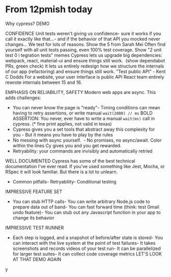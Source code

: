 # From 12pmish today

Why cypress?
DEMO

CONFIDENCE
Unit tests weren't giving us confidence- sure it works if you call it exactly like that...- and if the behavior of that API you mocked never changes...
We test for lots of reasons. Show the 5 from Sarah Mei
Often find yourself with all unit tests passing, even 100% test coverage. Show "2 unit test 0 i tegration tests" memes
Cypress lets us upgrade big dependencies: webpack, react, material-ui and ensure things still work. 
(show dependabot PRs, green check)
It lets us entirely redesign how we structure the internals of our app (refactoring) and ensure things still work.
"Test public API" - Kent C Dodds
For a website, your user interface is public API
React team entirely rewrote internals between 15 and 16. 

EMPHASIS ON RELIABILITY, SAFETY
Modern web apps are async. This adds challenges:
- You can never know the page is "ready"- Timing conditions can mean having to retry assertions, or write manual `wait(2000) // ms`
BOLD ASSERTION: You never, ever have to write a manual `wait(ms)` call in cypress. (* fine print applies, not valid in texas)
- Cypress gives you a set tools that abstract away this complexity for you - But it means you have to play by the rules
- No messing with async yourself.  - No promises, no async/await. Color within the lines Cy gives you and you get rewarded.
- Retryability: your commands are invisibly and automatically retried 

WELL DOCUMENTED
Cypress has some of the best technical documentation I've ever read.
If you've used something like Jest, Mocha, or RSpec it will look familiar. But there is a lot to unlearn.
- Common pitfalls- Retryability- Conditional testing

IMPRESSIVE FEATURE SET
- You can stub HTTP calls- You can write arbitrary Node.js code to prepare data out of band- You can fast forward time (think: test Gmail undo feature)- You can stub out any Javascript function in your app to change its behavior

IMPRESSIVE TEST RUNNER
- Each step is logged, and a snapshot of before/after state is stored- You can interact with the live system at the point of test failures- It takes screenshots and records videos of your test run- It can be parallelized for larger test suites- It can collect code coverage metrics
LET'S LOOK AT THAT DEMO AGAIN


y